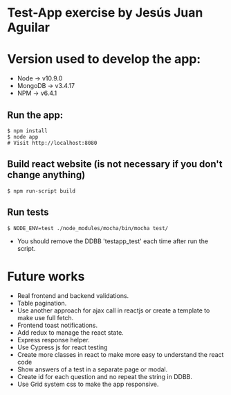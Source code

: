 # Test-App exercise by Jesús Juan Aguilar

# Version used to develop the app:
- Node -> v10.9.0
- MongoDB -> v3.4.17
- NPM -> v6.4.1

## Run the app: 
```
$ npm install
$ node app
# Visit http://localhost:8080
```

## Build react website (is not necessary if you don't change anything)
```
$ npm run-script build
```

## Run tests 
```
$ NODE_ENV=test ./node_modules/mocha/bin/mocha test/
```

* You should remove the DDBB 'testapp_test' each time after run the script.

# Future works
- Real frontend and backend validations.
- Table pagination.
- Use another approach for ajax call in reactjs or create a template to make use full fetch.
- Frontend toast notifications.
- Add redux to manage the react state.
- Express response helper.
- Use Cypress js for react testing
- Create more classes in react to make more easy to understand the react code
- Show answers of a test in a separate page or modal.
- Create id for each question and no repeat the string in DDBB.
- Use Grid system css to make the app responsive.
